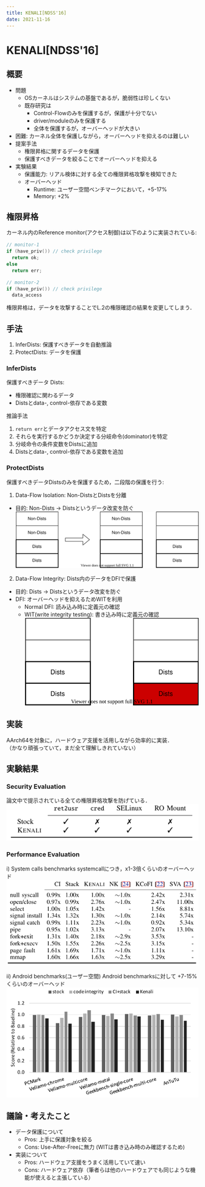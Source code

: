 ```yaml
---
title: KENALI[NDSS'16]
date: 2021-11-16
---
```


# KENALI[NDSS'16]

## 概要

- 問題
  - OSカーネルはシステムの基盤であるが，脆弱性は珍しくない
  - 既存研究は
    - Control-Flowのみを保護するが，保護が十分でない
    - driver/moduleのみを保護する
    - 全体を保護するが，オーバーヘッドが大きい
- 困難: カーネル全体を保護しながら，オーバーヘッドを抑えるのは難しい
- 提案手法
  - 権限昇格に関するデータを保護
  - 保護すべきデータを絞ることでオーバーヘッドを抑える
- 実験結果
  - 保護能力: リアル検体に対する全ての権限昇格攻撃を検知できた
  - オーバーヘッド
    - Runtime: ユーザー空間ベンチマークにおいて，+5-17%
    - Memory: +2%

## 権限昇格

カーネル内のReference monitor(アクセス制御)は以下のように実装されている:
```c
// monitor-1
if (have_priv()) // check privilege
  return ok;
else
  return err;
```

```c
// monitor-2
if (have_priv()) // check privilege
  data_access
```

権限昇格は，データを攻撃することでL.2の権限確認の結果を変更してしまう．

## 手法

1. InferDists: 保護すべきデータを自動推論
2. ProtectDists: データを保護

### InferDists

保護すべきデータ Dists:
- 権限確認に関わるデータ
- Distsとdata-, control-依存である変数

推論手法
1. `return err`とデータアクセス文を特定
2. それらを実行するかどうか決定する分岐命令(dominator)を特定
3. 分岐命令の条件変数をDistsに追加
4. Distsとdata-, control-依存である変数を追加

### ProtectDists

保護すべきデータDistsのみを保護するため，二段階の保護を行う:
1. Data-Flow Isolation: Non-DistsとDistsを分離
  - 目的: Non-Dists &rarr; Distsというデータ改変を防ぐ  
![](img/kenali/data-flow-isolation.drawio.svg)

2. Data-Flow Integrity: Dists内のデータをDFIで保護
  - 目的: Dists &rarr; Distsというデータ改変を防ぐ
  - DFI: オーバーヘッドを抑えるためWITを利用
    - Normal DFI: 読み込み時に定義元の確認
    - WIT(write integrity testing): 書き込み時に定義元の確認  
![](img/kenali/wit.drawio.svg)

## 実装

AArch64を対象に，ハードウェア支援を活用しながら効率的に実装．  
（かなり頑張っていて，まだ全て理解しきれていない）

## 実験結果

### Security Evaluation

論文中で提示されている全ての権限昇格攻撃を防げている．  
![](img/kenali/security-evaluation.png)

### Performance Evaluation

i) System calls benchmarks
systemcallにつき，x1-3倍くらいのオーバーヘッド  
![](img/kenali/syscall-evaluation.png)

ii) Android benchmarks(ユーザー空間)
Android benchmarksに対して +7-15%くらいのオーバーヘッド  
![](img/kenali/android-evaluation.png)

## 議論・考えたこと

- データ保護について
  - Pros: 上手に保護対象を絞る
  - Cons: Use-After-Freeに無力 (WITは書き込み時のみ確認するため)
- 実装について
  - Pros: ハードウェア支援をうまく活用していて速い
  - Cons: ハードウェア依存（筆者らは他のハードウェアでも同じような機能が使えると主張している）

